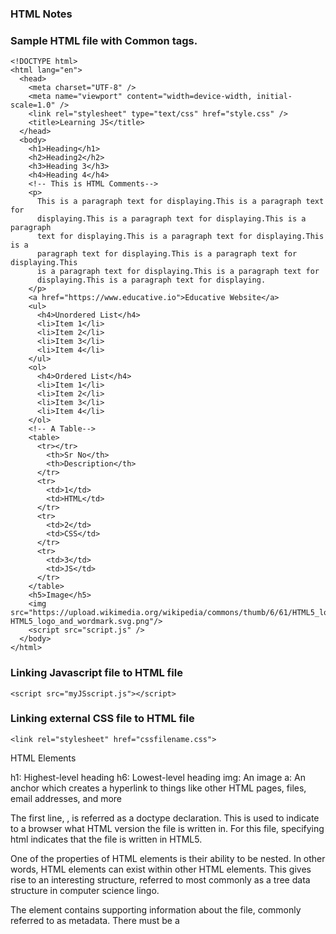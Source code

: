 ### HTML Notes

### Sample HTML file with Common tags.

```
<!DOCTYPE html>
<html lang="en">
  <head>
    <meta charset="UTF-8" />
    <meta name="viewport" content="width=device-width, initial-scale=1.0" />
    <link rel="stylesheet" type="text/css" href="style.css" />
    <title>Learning JS</title>
  </head>
  <body>
    <h1>Heading</h1>
    <h2>Heading2</h2>
    <h3>Heading 3</h3>
    <h4>Heading 4</h4>
    <!-- This is HTML Comments-->
    <p>
      This is a paragraph text for displaying.This is a paragraph text for
      displaying.This is a paragraph text for displaying.This is a paragraph
      text for displaying.This is a paragraph text for displaying.This is a
      paragraph text for displaying.This is a paragraph text for displaying.This
      is a paragraph text for displaying.This is a paragraph text for
      displaying.This is a paragraph text for displaying.
    </p>
    <a href="https://www.educative.io">Educative Website</a>
    <ul>
      <h4>Unordered List</h4>
      <li>Item 1</li>
      <li>Item 2</li>
      <li>Item 3</li>
      <li>Item 4</li>
    </ul>
    <ol>
      <h4>Ordered List</h4>
      <li>Item 1</li>
      <li>Item 2</li>
      <li>Item 3</li>
      <li>Item 4</li>
    </ol>
    <!-- A Table-->
    <table>
      <tr></tr>
        <th>Sr No</th>
        <th>Description</th>
      </tr>
      <tr>
        <td>1</td>
        <td>HTML</td>
      </tr>
      <tr>
        <td>2</td>
        <td>CSS</td>
      </tr>
      <tr>
        <td>3</td>
        <td>JS</td>
      </tr>
    </table>
    <h5>Image</h5>
    <img src="https://upload.wikimedia.org/wikipedia/commons/thumb/6/61/HTML5_logo_and_wordmark.svg/240px-HTML5_logo_and_wordmark.svg.png"/>
    <script src="script.js" />
  </body>
</html>

```

### Linking Javascript file to HTML file

```
<script src="myJSscript.js"></script>
```

### Linking external CSS file to HTML file

```
<link rel="stylesheet" href="cssfilename.css">
```

HTML Elements

h1: Highest-level heading
h6: Lowest-level heading
img: An image
a: An anchor which creates a hyperlink to things like other HTML pages, files, email addresses, and more

The first line, <!DOCTYPE html>, is referred as a doctype declaration. This is used to indicate to a browser what HTML version the file is written in. For this file, specifying html indicates that the file is written in HTML5.

One of the properties of HTML elements is their ability to be nested. In other words, HTML elements can exist within other HTML elements. This gives rise to an interesting structure, referred to most commonly as a tree data structure in computer science lingo.

The <head> element contains supporting information about the file, commonly referred to as metadata. There must be a <title> (providing the webpage a title) directly underneath the <head> element in order be complete. The <head> element may also contain links to Javascript files and CSS stylesheets.

The <body> element contains the main content of an HTML file. This is the element that holds the information that is rendered by your web browser. There can be only one <body> element within an HTML file, and most of the HTML you write will exist within this element.

Within the <body> element of this file, we have a high-level heading (<h1>) and a paragraph (<p>).

### HTML attributes

HTML attributes provide additional information about an HTML element. Attributes can be considered as properties of the element. An element may have a single attribute, many attributes, or no attributes at all.

```
<h2 title="This is a subheading">Hello, World!</h2>
 <div class="SampleClass"></div>

<p title="My Paragraph" style="color:blue">Hello, World!</p>
```

### Anchor elements / hyperlinking

One of the most important aspects of the World Wide Web is the ability to link to other parts of the web. Without a way to redirect our HTML page to other web addresses, there really wouldn’t be a “web” at all!
We can connect a HTML page to other web pages by creating a hyperlink using the anchor tag, like so:

```
<a href="http://www.google.com">Google</a>
```

The href attribute refers to Hypertext Reference, whose value is a Uniform Resource Locator (URL). A URL is basically fancy lingo for a web address, or the destination the link is pointing to. The href attribute can also refer to things like:

Email Addresses (mailto:someone@educative.io)
Phone Numbers (tel:+18004444444)
Documents/Files (Give the URL of the file instead of a web page)
Another different location on the same web page the browser is currently on

### Relative vs absolute URL paths

It’s important to understand how file paths play a role in how your hyperlinks will operate.

An absolute URL points to a single address that will direct to the same place regardless of where the original page is coming from. It looks something like this: http://www.github.com/google.

In an absolute URL path there are three main components:

1. The Protocol: What you most often see as http:// or https:// when you browse websites, but can be other things, like file:// or ftp://

2. The Domain: The name of the website (in this example, www.github.com)

3. The Path: The directory (or folder) we wish to navigate to. This field is not always necessary, and generally allows us to navigate to a more specific portion of a domain (in this case, Google’s profile on Github)

An absolute URL provides all the information necessary for a browser with an internet connection to reach the desired address. Furthermore, an absolute URL will not change its destination if used on different devices/browsers.

### Relative URLs

Relative URLs provide less information than absolute URLs and generally refer to pages on the same domain. Relative URLs are useful when you start to deal with multiple web pages on your site, and want a way to navigate between them.

Let’s take a look at a quick example of a directory named website with:

a main index.html page
an about section, named about.html
a nested directory named blogPosts, with three article HTML files named:
article1.html
article2.html
article3.html
If we started in the website directory on the index.html file, we could redirect to the About section by including the anchor tag:

```
<a href="about.html">About</a>
```

Now, say we want to navigate to an article in our blogPost folder. The relative URL path would then include the directory name: blogPost/article2.html. The entire anchor element would then be:

```
<a href="blogPost/article2.html">Article 2</a>
```

Now, how would we navigate back to the index.html page if we are in the blogPost directory? We can accomplish this by indicating the path to the file is one direct level up, like so: ../index.html.

```
<a href="../index.html">Index</a>
```

### Headings

The HTML standard has h1 element as well as five additional text heading elements, appropriately named h2 through h6.

It should be noted that heading elements should not be used to manipulate the font size of a heading. Rather, the levels represent semantically the difference between a main header, sub-header, etc.

### Lists

Often times we will want to include a bulleted or numbered list in web page content. This can be accomplished with HTML lists.

### Unordered lists

We could create an unordered list to represent things like a list of to-dos or a list of grocery items. To do this, we must use the <ul> tag, with nested <li> tags for the list items.

### Ordered lists

An ordered list should be used when the items in the list go in a particular order, like turn-by-turn instructions on a navigation system, or steps in a recipe. An ordered list is fairly similar to an unordered list, except we will want to use the 'ol 'tag to declare the list. List items are still wrapped in an 'li' tag. The list items will be numbered, rather than the bulleted items we saw previously.

### List element attributes: type and start

The type attribute allows us to change the style of either the bullets for unordered lists or the numbering scheme for ordered lists.

Unordered list type values include circle, disc, and square.

```
<ul type="square">
      <h4>Unordered List</h4>
      <li>Item 1</li>
      <li>Item 2</li>
      <li>Item 3</li>
      <li>Item 4</li>
    </ul>
    <ol start="7">
      <h4>Ordered List</h4>
      <li>Item 1</li>
      <li>Item 2</li>
      <li>Item 3</li>
      <li>Item 4</li>
    </ol>
```

Ordered list type values can be used to change the numbering scheme, and include the following:

1: Default numeric scheme
I: Upper-case Roman numerals
i: Lower-case Roman numerals
A: Upper-case Alphabet
a: Lower-case Alphabet
Ordered lists have an additional start attribute, that can be used to start the numbering at a value other than the default of 1.

### Sample-

```
<html>
 <head>
   <title>Exercise 5: Structuring a Page for Cooking a Food Recipe</title>
 </head>
 <body>
	<!-- Write your recipe here -->
    <h1>Recipe</h1>
    <h2>Ingredients</h2>
    <ul type=square>
        <li>Ingredient 1</li>
    </ul>
    <h2>Instructions</h2>
    <ol type="i">
        <li>Instructions1</li>
    </ol>
 </body>
</html>

```

### Inline vs. Block Elements + Divs

### Block-level elements

Block-level HTML elements take up the full width of a web page, essentially creating a “block” around the content you place within that element. Block-level elements, by default, also start on a new line. The following are some of the block-level elements:

- Headings (h1-h6)
- Ordered and Unordered Lists (ol, ul)
- List Items (li)
- Paragraphs (p)

### Inline elements

Inline elements, like the name suggests, do not take up the full width of a webpage and are generally in-line with text content. Inline elements also do not start a new line when rendered in the browser. Examples of inline elements include:

- Anchors (a)
- Images (img)
- Bolding Text (strong)
- Emphasizing Text (em)

### Divs

The <div>, a block-level element, allows you to section into separate, logical divisions.
As you can see, the <div> element does not render as anything special on the web page and is mainly used to separate content into distinct groups for organization or styling purposes. Generally, you will nest other HTML elements within <div> elements to provide the proper structure to your page.

### id + class attributes

The id and class attributes can be used to identify specific HTML elements across your HTML page.

The id attribute provides you with the ability to give any element a unique identifier. This identifier can later be used for things like applying specific styles with CSS or capturing input with some Javascript code.

```
<h1 id="companyName">Educative.io</h1>
```

Some notes about id usage:

- an id value should only be used for a single element (you will get unexpected behavior if you use the same id value for multiple elements)
- an id value must not contain any whitespace
- a single element cannot have multiple id values

The class attribute is similar to the id attribute in that it is used to identify specific elements. The main distinctions are:

- the same class value can be used across multiple elements
- an element can have multiple class values, separated by whitespaces
  In the example below, the id and class attributes are used to apply CSS styles (hidden) to our HTML document. Take note of the main differences between the two attributes.

```
<html>
 <head>
   <title>id vs class attributes</title>
 </head>
 <body>
   <!-- id elements can be used to identify specific elements on page -->
   <h1 id="pageTitle">id and class attributes</h1>

   <!-- class elements can be used to identify multiple elements that have
				similar characteristics -->
   <p class="bordered">This element has a border.</p>

	 <!-- the same class value can be used on multiple elements -->
   <p class="bordered">This element also has a border.</p>

   <!-- you can include multiple class values for a single element -->
   <p class="red bordered">This element has red text and a border.</p>
   <p class="blue bordered">This element has blue text and a border.</p>
 </body>
</html>
```

### The img element

Use the <img> tag to embed an image into your web page with an src attribute that contains a file path to the image you want to be included. Use the alt attribute to provide alternative text with a description of the image in case it doesn’t load, or is being read by a screen reader for people with disabilities.

Unlike most of the elements we have encountered thus far, the img element does not have a closing tag :

```
<img src="path/to/image/cat.jpg" alt="A cat">
```

```
<html>
 <head>
   <title>Exercise 5: Structuring a Food Recipe *Continued*</title>
 </head>
 <body>
   <!-- Write your HTML Here -->
   <div id="recipeTitle">
       <h1>Yummy Dish!</h1>
       <img src="https://www.foodandwine.com/thmb/BScdaGCMLf46UiRN-DHRTitN1rQ=/750x0/filters:no_upscale():max_bytes(150000):strip_icc():format(webp)/Pasta-Aglio-E-Olio-2-FT-RECIPE0123-38cd2045646a4635a80e8166f085fc7e.jpg" alt="Yummy Dish Pic">
       <div id="ingredients" class="recipeList">
           <h2>Ingredients</h2>
           <ul type=square>
               <li>ingredients</li>
               <li>ingredients</li>
               <li>ingredients</li>
           </ul>
       </div>
       <div id="instructions" class="recipeList">
           <h2>Instructions</h2>
           <ol type="i">
               <li>instructions</li>
               <li>instructions</li>
               <li>instructions</li>
           </ol>
       </div>
   </div>
 </body>
</html>
```
